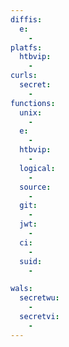 ```yaml
---
diffis:
  e:
    -
platfs:
  htbvip:
    -
curls:
  secret:
    -
functions:
  unix:
    -
  e:
    -
  htbvip:
    -
  logical:
    -
  source:
    -
  git:
    -
  jwt:
    -
  ci:
    -
  suid:
    -

wals:
  secretwu:
    -
  secretvi:
    -
---
```

